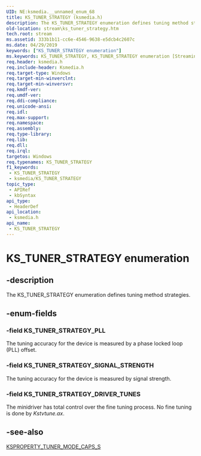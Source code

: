 ```yaml
---
UID: NE:ksmedia.__unnamed_enum_68
title: KS_TUNER_STRATEGY (ksmedia.h)
description: The KS_TUNER_STRATEGY enumeration defines tuning method strategies.
old-location: stream\ks_tuner_strategy.htm
tech.root: stream
ms.assetid: 333b1b11-cc6e-4546-9638-e5dcb4c2607c
ms.date: 04/29/2019
keywords: ["KS_TUNER_STRATEGY enumeration"]
ms.keywords: KS_TUNER_STRATEGY, KS_TUNER_STRATEGY enumeration [Streaming Media Devices], KS_TUNER_STRATEGY_DRIVER_TUNES, KS_TUNER_STRATEGY_PLL, KS_TUNER_STRATEGY_SIGNAL_STRENGTH, ksmedia/KS_TUNER_STRATEGY, ksmedia/KS_TUNER_STRATEGY_DRIVER_TUNES, ksmedia/KS_TUNER_STRATEGY_PLL, ksmedia/KS_TUNER_STRATEGY_SIGNAL_STRENGTH, stream.ks_tuner_strategy, vidcapstruct_99c03903-7b57-44ea-8c11-a3017931dfca.xml
req.header: ksmedia.h
req.include-header: Ksmedia.h
req.target-type: Windows
req.target-min-winverclnt: 
req.target-min-winversvr: 
req.kmdf-ver: 
req.umdf-ver: 
req.ddi-compliance: 
req.unicode-ansi: 
req.idl: 
req.max-support: 
req.namespace: 
req.assembly: 
req.type-library: 
req.lib: 
req.dll: 
req.irql: 
targetos: Windows
req.typenames: KS_TUNER_STRATEGY
f1_keywords:
 - KS_TUNER_STRATEGY
 - ksmedia/KS_TUNER_STRATEGY
topic_type:
 - APIRef
 - kbSyntax
api_type:
 - HeaderDef
api_location:
 - ksmedia.h
api_name:
 - KS_TUNER_STRATEGY
---
```


# KS_TUNER_STRATEGY enumeration


## -description

The KS_TUNER_STRATEGY enumeration defines tuning method strategies.

## -enum-fields

### -field KS_TUNER_STRATEGY_PLL

The tuning accuracy for the device is measured by a phase locked loop (PLL) offset.

### -field KS_TUNER_STRATEGY_SIGNAL_STRENGTH

The tuning accuracy for the device is measured by signal strength.

### -field KS_TUNER_STRATEGY_DRIVER_TUNES

The minidriver has total control over the fine tuning process. No fine tuning is done by <i>Kstvtune.ax</i>.

## -see-also

<a href="/windows-hardware/drivers/ddi/ksmedia/ns-ksmedia-ksproperty_tuner_mode_caps_s">KSPROPERTY_TUNER_MODE_CAPS_S</a>